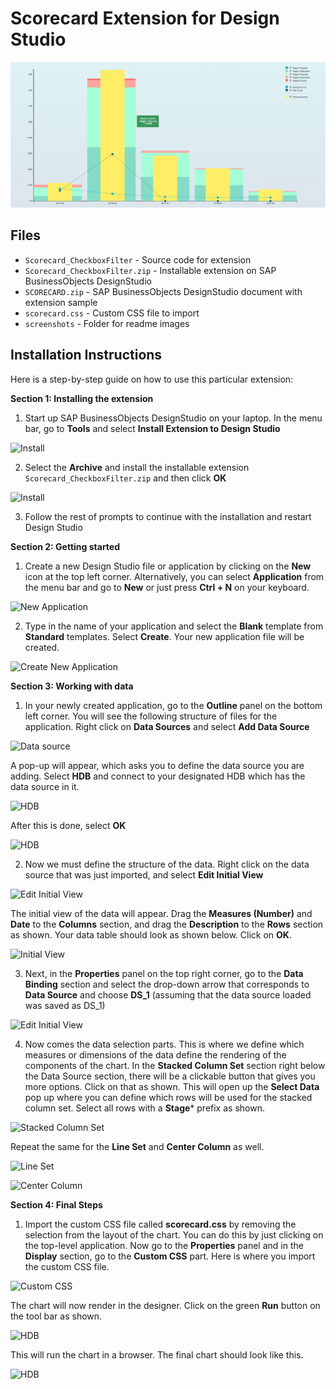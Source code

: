 Scorecard Extension for Design Studio
=================================================

![Scorecard Extension](https://github.com/AnnieMT/scorecard-dataviz-design-studio/blob/master/screenshots/runtime.png)

Files
-----------
* `Scorecard_CheckboxFilter` - Source code for extension
* `Scorecard_CheckboxFilter.zip` - Installable extension on SAP BusinessObjects DesignStudio
* `SCORECARD.zip` - SAP BusinessObjects DesignStudio document with extension sample
* `scorecard.css` - Custom CSS file to import
* `screenshots` - Folder for readme images

Installation Instructions
--------------------------
Here is a step-by-step guide on how to use this particular extension:

**Section 1: Installing the extension**

1. Start up SAP BusinessObjects DesignStudio on your laptop. In the menu bar, go to **Tools** and select **Install Extension to Design Studio**

  ![Install](https://github.com/AnnieMT/Scorecard_DesignStudio/blob/master/screenshots/install1.png)
  
2. Select the **Archive** and install the installable extension `Scorecard_CheckboxFilter.zip` and then click **OK**

  ![Install](https://github.com/AnnieMT/Scorecard_DesignStudio/blob/master/screenshots/install2.png)
  
3. Follow the rest of prompts to continue with the installation and restart Design Studio

**Section 2: Getting started**

1. Create a new Design Studio file or application by clicking on the **New** icon at the top left corner. Alternatively, you can select **Application** from the menu bar and go to **New** or just press **Ctrl + N** on your keyboard. 

  ![New Application](https://github.com/AnnieMT/Scorecard_DesignStudio/blob/master/screenshots/new.png)
  
2. Type in the name of your application and select the **Blank** template from **Standard** templates. Select **Create**. Your new application file will be created.

  ![Create New Application](https://github.com/AnnieMT/Scorecard_DesignStudio/blob/master/screenshots/new2.png)

**Section 3: Working with data**

1. In your newly created application, go to the **Outline** panel on the bottom left corner. You will see the following structure of files for the application. Right click on **Data Sources** and select **Add Data Source**
 
  ![Data source](https://github.com/AnnieMT/Scorecard_DesignStudio/blob/master/screenshots/data1.png)
  
  A pop-up will appear, which asks you to define the data source you are adding. Select **HDB** and connect to your designated HDB which has the data source in it.
 
  ![HDB](https://github.com/AnnieMT/Scorecard_DesignStudio/blob/master/screenshots/data2.png)
  
  After this is done, select **OK**

  ![HDB](https://github.com/AnnieMT/Scorecard_DesignStudio/blob/master/screenshots/data3.png)
  
2. Now we must define the structure of the data. Right click on the data source that was just imported, and select **Edit Initial View** 

  ![Edit Initial View](https://github.com/AnnieMT/Scorecard_DesignStudio/blob/master/screenshots/data4.png)
  
  The initial view of the data will appear. Drag the **Measures (Number)** and **Date** to the **Columns** section, and drag the **Description** to the **Rows** section as shown. Your data table should look as shown below. Click on **OK**.
 
  ![Initial View](https://github.com/AnnieMT/Scorecard_DesignStudio/blob/master/screenshots/data5.png)
  
3. Next, in the **Properties** panel on the top right corner, go to the **Data Binding** section and select the drop-down arrow that corresponds to **Data Source** and choose **DS_1** (assuming that the data source loaded was saved as DS_1)

  ![Edit Initial View](https://github.com/AnnieMT/Scorecard_DesignStudio/blob/master/screenshots/data6.png)
  
4. Now comes the data selection parts. This is where we define which measures or dimensions of the data define the rendering of the components of the chart. In the **Stacked Column Set** section right below the Data Source section, there will be a clickable button that gives you more options. Click on that as shown. This will open up the **Select Data** pop up where you can define which rows will be used for the stacked column set. Select all rows with a **Stage*** prefix as shown. 
 
  ![Stacked Column Set](https://github.com/AnnieMT/Scorecard_DesignStudio/blob/master/screenshots/data7.png)
  
  Repeat the same for the **Line Set** and **Center Column** as well. 
 
  ![Line Set](https://github.com/AnnieMT/Scorecard_DesignStudio/blob/master/screenshots/data8.png)
  
  ![Center Column](https://github.com/AnnieMT/Scorecard_DesignStudio/blob/master/screenshots/data9.png)

**Section 4: Final Steps**

1. Import the custom CSS file called **scorecard.css** by removing the selection from the layout of the chart. You can do this by just clicking on the top-level application. Now go to the **Properties** panel and in the **Display** section, go to the **Custom CSS** part. Here is where you import the custom CSS file. 
  
  ![Custom CSS](https://github.com/AnnieMT/Scorecard_DesignStudio/blob/master/screenshots/CSS.png)
  
  The chart will now render in the designer. Click on the green **Run** button on the tool bar as shown. 
  
  ![HDB](https://github.com/AnnieMT/Scorecard_DesignStudio/blob/master/screenshots/final_designer.png)
  
  This will run the chart in a browser. The final chart should look like this.
 
  ![HDB](https://github.com/AnnieMT/Scorecard_DesignStudio/blob/master/screenshots/runtime.png)
